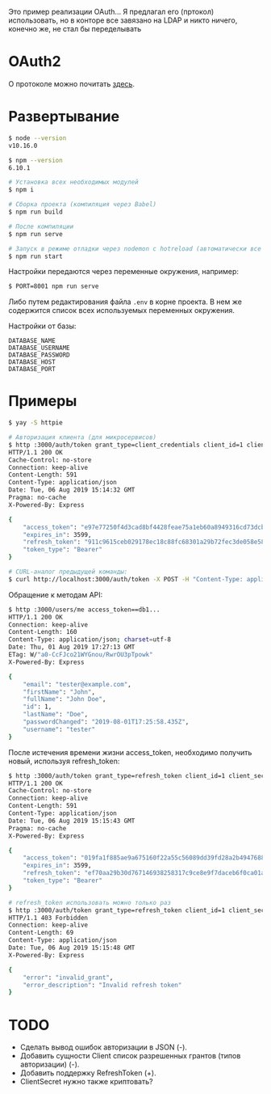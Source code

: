 Это пример реализации OAuth... Я предлагал его (пртокол) использовать, но в конторе все завязано на LDAP и никто ничего, конечно же, не стал бы переделывать

# OAuth2

О протоколе можно почитать [здесь](https://www.digitalocean.com/community/tutorials/oauth-2-ru).

# Развертывание

```bash
$ node --version
v10.16.0

$ npm --version
6.10.1

# Установка всех необходимых модулей
$ npm i

# Сборка проекта (компиляция через Babel)
$ npm run build

# После компиляции
$ npm run serve

# Запуск в режиме отладки через nodemon с hotreload (автоматически все компилирует)
$ npm run start
```

Настройки передаются через переменные окружения, например:

```bash
$ PORT=8001 npm run serve
```

Либо путем редактирования файла `.env` в корне проекта. В нем же содержится список всех используемых переменных окружения.

Настройки от базы:

```
DATABASE_NAME
DATABASE_USERNAME
DATABASE_PASSWORD
DATABASE_HOST
DATABASE_PORT
```

# Примеры

```bash
$ yay -S httpie

# Авторизация клиента (для микросервисов)
$ http :3000/auth/token grant_type=client_credentials client_id=1 client_secret='t0p$3cret'
HTTP/1.1 200 OK
Cache-Control: no-store
Connection: keep-alive
Content-Length: 591
Content-Type: application/json
Date: Tue, 06 Aug 2019 15:14:32 GMT
Pragma: no-cache
X-Powered-By: Express

{
    "access_token": "e97e77250f4d3cad8bf4428feae75a1eb60a8949316cd73dcb3236da63b36565106683f7eb0e9970ddb85af28077da93ebb930831be50dcb6865d8f2332a14145a0012e4fa80ce72664ceaf4ab2b8bd670bd3ee88935f4f80fa82416fe68b423e0fdb144857dd7d8169f80133e2ba5db5350242b738cc43fcaa4caa69527049",
    "expires_in": 3599,
    "refresh_token": "911c9615ceb029178ec18c88fc68301a29b72fec3de058e5856de156dbc60805c681ab1c744e946f768e2803b559efb75db0fdb58462153db046d228e89c3018cef382437385af93d7fb8b1ccbeb9c26598ae202e168883e3c77b2047c3916e46f695ad1fdd2144916eb4fc3a8ae3061ef318bb7c825a6a9ee5bb8913d9bee2",
    "token_type": "Bearer"
}

# CURL-аналог предыдущей команды:
$ curl http://localhost:3000/auth/token -X POST -H "Content-Type: application/json" -d '{"grant_type":"client_credentials","client_id":1,"client_secret":"t0p$3cret"}'
```

Обращение к методам API:

```bash
$ http :3000/users/me access_token==db1...
HTTP/1.1 200 OK
Connection: keep-alive
Content-Length: 160
Content-Type: application/json; charset=utf-8
Date: Thu, 01 Aug 2019 17:27:13 GMT
ETag: W/"a0-CcFJco21WYGnou/RwrOU3pTpowk"
X-Powered-By: Express

{
    "email": "tester@example.com",
    "firstName": "John",
    "fullName": "John Doe",
    "id": 1,
    "lastName": "Doe",
    "passwordChanged": "2019-08-01T17:25:58.435Z",
    "username": "tester"
}
```

После истечения времени жизни access_token, необходимо получить новый, используя refresh_token:

```bash
$ http :3000/auth/token grant_type=refresh_token client_id=1 client_secret='t0p$3cret' refresh_token=911c9615ceb029178ec18c88fc68301a29b72fec3de058e5856de156dbc60805c681ab1c744e946f768e2803b559efb75db0fdb58462153db046d228e89c3018cef382437385af93d7fb8b1ccbeb9c26598ae202e168883e3c77b2047c3916e46f695ad1fdd2144916eb4fc3a8ae3061ef318bb7c825a6a9ee5bb8913d9bee2
HTTP/1.1 200 OK
Cache-Control: no-store
Connection: keep-alive
Content-Length: 591
Content-Type: application/json
Date: Tue, 06 Aug 2019 15:15:43 GMT
Pragma: no-cache
X-Powered-By: Express

{
    "access_token": "019fa1f885ae9a675160f22a55c56089dd39fd28a2b4947688ac2aeaf22e63c3fd7f87fe53591d8a8e9f6deed2bc3c07da176d953231acf8a3b26a42f37006ffbe9d1f0ca91cfecdde60e33153e479a1c186b637bc334f00e3e6d48411751ea6b80ea1999c724ae485cf707ef65be781f593aaa6b21352ef57fcec13522f56b",
    "expires_in": 3599,
    "refresh_token": "ef70aa29b30d767146938258317c9ce8e9f7daceb6f0ca01a6a45b2f07261456dbe66d2d3c9dfdf8b389af63db0dce269c0b9068001095403a21a3908f4e09fb0442a9d9381cbeecbb8253995378c3e1bffddca16fc19ede0ea4c47652b6f92fa34623618882dc4007e7ff721346292924e243fa8661bae7d4475a8386c6cd5",
    "token_type": "Bearer"
}

# refresh_token использовать можно только раз
$ http :3000/auth/token grant_type=refresh_token client_id=1 client_secret='t0p$3cret' refresh_token=911c9615ceb029178ec18c88fc68301a29b72fec3de058e5856de156dbc60805c681ab1c744e946f768e2803b559efb75db0fdb58462153db046d228e89c3018cef382437385af93d7fb8b1ccbeb9c26598ae202e168883e3c77b2047c3916e46f695ad1fdd2144916eb4fc3a8ae3061ef318bb7c825a6a9ee5bb8913d9bee2
HTTP/1.1 403 Forbidden
Connection: keep-alive
Content-Length: 69
Content-Type: application/json
Date: Tue, 06 Aug 2019 15:15:48 GMT
X-Powered-By: Express

{
    "error": "invalid_grant",
    "error_description": "Invalid refresh token"
}
```

# TODO

* Сделать вывод ошибок авторизации в JSON (-).
* Добавить сущности Client список разрешенных грантов (типов авторизации) (-).
* Добавить поддержку RefreshToken (+).
* ClientSecret нужно также криптовать?
